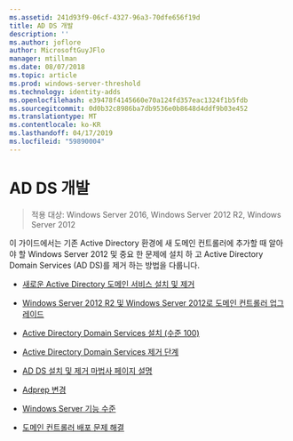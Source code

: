 ```yaml
---
ms.assetid: 241d93f9-06cf-4327-96a3-70dfe656f19d
title: AD DS 개발
description: ''
ms.author: joflore
author: MicrosoftGuyJFlo
manager: mtillman
ms.date: 08/07/2018
ms.topic: article
ms.prod: windows-server-threshold
ms.technology: identity-adds
ms.openlocfilehash: e39478f4145660e70a124fd357eac1324f1b5fdb
ms.sourcegitcommit: 0d0b32c8986ba7db9536e0b8648d4ddf9b03e452
ms.translationtype: MT
ms.contentlocale: ko-KR
ms.lasthandoff: 04/17/2019
ms.locfileid: "59890004"
---
```

# <a name="ad-ds-deployment"></a>AD DS 개발

>적용 대상: Windows Server 2016, Windows Server 2012 R2, Windows Server 2012

이 가이드에서는 기존 Active Directory 환경에 새 도메인 컨트롤러에 추가할 때 알아야 할 Windows Server 2012 및 중요 한 문제에 설치 하 고 Active Directory Domain Services (AD DS)를 제거 하는 방법을 다룹니다.  
  
- [새로운 Active Directory 도메인 서비스 설치 및 제거](../../ad-ds/deploy/What-s-New-in-Active-Directory-Domain-Services-Installation-and-Removal.md)  
  
- [Windows Server 2012 R2 및 Windows Server 2012로 도메인 컨트롤러 업그레이드](../../ad-ds/deploy/Upgrade-Domain-Controllers-to-Windows-Server-2012-R2-and-Windows-Server-2012.md)  
  
- [Active Directory Domain Services 설치 &#40;수준 100&#41;](../../ad-ds/deploy/Install-Active-Directory-Domain-Services--Level-100-.md)  
  
- [Active Directory Domain Services 제거 단계](assetId:///99b97af0-aa7e-41ed-8c81-4eee6c03eb4c)  
  
- [AD DS 설치 및 제거 마법사 페이지 설명](../../ad-ds/deploy/AD-DS-Installation-and-Removal-Wizard-Page-Descriptions.md)  
  
- [Adprep 변경](../../ad-ds/deploy/adprep/Changes-Made-by-Adprep.md)  

- [Windows Server 기능 수준](../../ad-ds/active-directory-functional-levels.md)
  
- [도메인 컨트롤러 배포 문제 해결](../../ad-ds/deploy/Troubleshooting-Domain-Controller-Deployment.md)  
